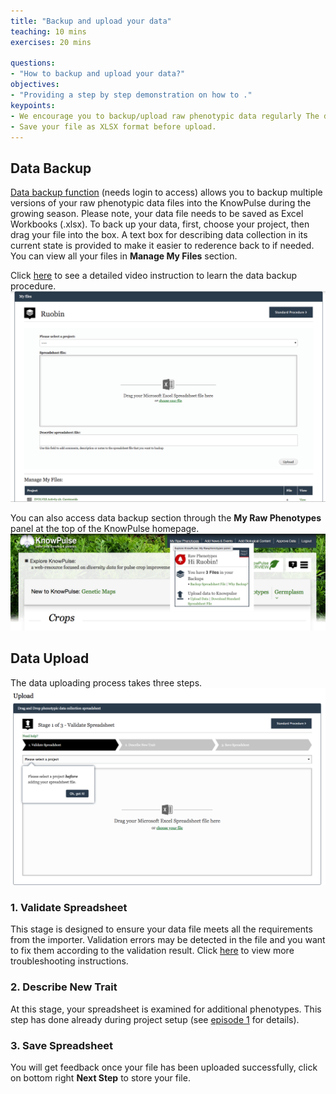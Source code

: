 ```yaml
---
title: "Backup and upload your data"
teaching: 10 mins
exercises: 20 mins
 
questions:
- "How to backup and upload your data?"
objectives:
- "Providing a step by step demonstration on how to ."
keypoints:
- We encourage you to backup/upload raw phenotypic data regularly The data is expected to be raw, so do not worry about cleanning it up between backups or for upload.
- Save your file as XLSX format before upload. 
---
```


## Data Backup
[Data backup function](https://knowpulse.usask.ca/phenotypes/raw/backup) (needs login to access) allows you to backup multiple versions of your raw phenotypic data files into the KnowPulse during the growing season. Please note, your data file needs to be saved as Excel Workbooks (.xlsx). To back up your data, first, choose your project, then drag your file into the box. A text box for describing data collection in its current state is provided to make it easier to rederence back to if needed. You can view all your files in **Manage My Files** section. 

Click [here](https://knowpulse.usask.ca/portal/sites/default/files/tutorial_files/rawpheno_videos/rawpheno_backup.mp4) to see a detailed video instruction to learn the data backup procedure. ![Screenshot of main code listing](../fig/howto-upload-raw-phenotypic-data.5.png) 

You can also access data backup section through the **My Raw Phenotypes** panel at the top of the KnowPulse homepage.
![Screenshot of main code listing](../fig/howto-upload-raw-phenotypic-data.6.png)


## Data Upload
The data uploading process takes three steps.
![Screenshot of main code listing](../fig/howto-upload-raw-phenotypic-data.4.png)
### 1. Validate Spreadsheet 
This stage is designed to ensure your data file meets all the requirements from the importer. Validation errors may be detected in the file and you want to fix them according to the validation result. Click [here](https://knowpulse.usask.ca/portal/sites/default/files/tutorial_files/rawpheno_videos/rawpheno_upload_validation.mp4) to view more troubleshooting instructions. 

### 2. Describe New Trait
At this stage, your spreadsheet is examined for additional phenotypes. This step has done already during project setup (see [episode 1](https://knowpulse-knowledgebase.github.io/howto-upload-raw-phenotypic-data/01-Project-setup/index.html) for details).


### 3. Save Spreadsheet 
You will get feedback once your file has been uploaded successfully, click on bottom right **Next Step** to store your file. 
